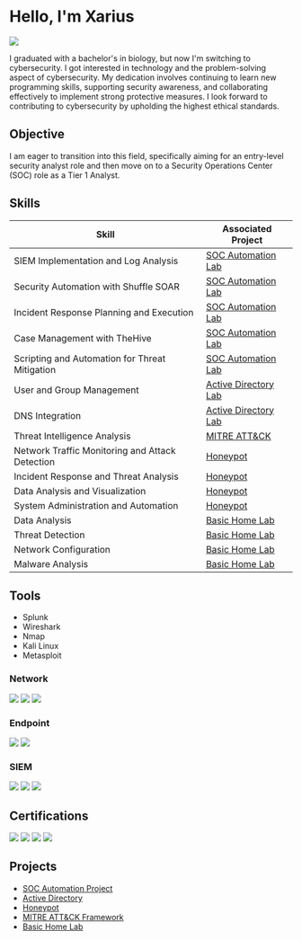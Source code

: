 # Hello, I'm Xarius 
<a href="https://linkedin.com/in/xarius-mickens-564b3a171/"><img src="https://img.shields.io/badge/-LinkedIn-0072b1?&style=for-the-badge&logo=linkedin&logoColor=white" /></a>


I graduated with a bachelor's in biology, but now I'm switching to cybersecurity. I got interested in technology and the problem-solving aspect of cybersecurity. My dedication involves continuing to learn new programming skills, supporting security awareness, and collaborating effectively to implement strong protective measures. I look forward to contributing to cybersecurity by upholding the highest ethical standards.

## Objective

I am eager to transition into this field, specifically aiming for an entry-level security analyst role and then move on to a Security Operations Center (SOC) role as a Tier 1 Analyst.

## Skills

| Skill                                         | Associated Project         |
|-----------------------------------------------|----------------------------|
| SIEM Implementation and Log Analysis          | <a href="https://github.com/Xmick01/SOC-Automation-Project-">SOC Automation Lab</a>|
| Security Automation with Shuffle SOAR         | <a href="https://github.com/Xmick01/SOC-Automation-Project-">SOC Automation Lab</a>|
| Incident Response Planning and Execution      | <a href="https://github.com/Xmick01/SOC-Automation-Project-">SOC Automation Lab</a>|
| Case Management with TheHive                  | <a href="https://github.com/Xmick01/SOC-Automation-Project-">SOC Automation Lab</a>|
| Scripting and Automation for Threat Mitigation | <a href="https://github.com/Xmick01/SOC-Automation-Project-">SOC Automation Lab</a>|
| User and Group Management | <a href="https://github.com/Xmick01/Active-Directory-lab/blob/main/README.md">Active Directory Lab</a>|
|DNS Integration | <a href="https://github.com/Xmick01/Active-Directory-lab/blob/main/README.md">Active Directory Lab</a>|
| Threat Intelligence Analysis | <a href="https://github.com/Xmick01/MITRE-ATT-CK-Framework-Implementation-Project">MITRE ATT&CK</a>|
| Network Traffic Monitoring and Attack Detection | <a href="https://github.com/Xmick01/Deploying-and-Managing-a-T-Pot-Honeypot">Honeypot</a>|
| Incident Response and Threat Analysis | <a href="https://github.com/Xmick01/Deploying-and-Managing-a-T-Pot-Honeypot">Honeypot</a>|
| Data Analysis and Visualization | <a href="https://github.com/Xmick01/Deploying-and-Managing-a-T-Pot-Honeypot">Honeypot</a>|
| System Administration and Automation | <a href="https://github.com/Xmick01/Deploying-and-Managing-a-T-Pot-Honeypot">Honeypot</a>|
| Data Analysis | <a href="https://github.com/Xmick01/Basic-Home-Lab">Basic Home Lab</a>|
| Threat Detection | <a href="https://github.com/Xmick01/Basic-Home-Lab">Basic Home Lab</a>|
| Network Configuration | <a href="https://github.com/Xmick01/Basic-Home-Lab">Basic Home Lab</a>|
| Malware Analysis | <a href="https://github.com/Xmick01/Basic-Home-Lab">Basic Home Lab</a>|




## Tools
- Splunk
- Wireshark
- Nmap
- Kali Linux
- Metasploit

### Network
<div>
    <img src="https://img.shields.io/badge/-Wireshark-1679A7?&style=for-the-badge&logo=Wireshark&logoColor=white" />
    <img src="https://img.shields.io/badge/-Suricata-EF3B2D?&style=for-the-badge&logo=Suricata&logoColor=white" />
    <img src="https://img.shields.io/badge/-Zeek-777BB4?&style=for-the-badge&logo=Zeek&logoColor=white" />
</div>

### Endpoint
<div>
    <img src="https://img.shields.io/badge/-Microsoft_Defender_for_Endpoint-00A4EF?&style=for-the-badge&logo=Microsoft&logoColor=white" />
    <img src="https://img.shields.io/badge/-Velociraptor-4B275F?&style=for-the-badge&logo=Velociraptor&logoColor=white" />
</div>

### SIEM
<div>
    <img src="https://img.shields.io/badge/-Microsoft_Sentinel-0078D4?&style=for-the-badge&logo=Microsoft&logoColor=white" />
    <img src="https://img.shields.io/badge/-Splunk-000000?&style=for-the-badge&logo=Splunk&logoColor=white" />
    <img src="https://img.shields.io/badge/-Elastic-005571?&style=for-the-badge&logo=Elastic&logoColor=white" />
</div>

## Certifications
<div>
<img src="https://img.shields.io/badge/-Google%20Cybersecurity-FF0000?style=for-the-badge&logo=Google&logoColor=white" />
<img src="https://img.shields.io/badge/-Google%20IT-FF0000?style=for-the-badge&logo=Google&logoColor=white" />
<img src="https://img.shields.io/badge/-Google%20Data%20Analytics-FF0000?style=for-the-badge&logo=Google&logoColor=white" />
<img src="https://img.shields.io/badge/-Python%20for%20Cybersecurity%20Specialization%20(Infosec)-FF0000?style=for-the-badge&logo=Python&logoColor=white" />
</div>

## Projects
- [SOC Automation Project](https://github.com/Xmick01/SOC-Automation-Project-)
- [Active Directory](https://github.com/Xmick01/Active-Directory-lab/blob/main/README.md)
- [Honeypot](https://github.com/Xmick01/Deploying-and-Managing-a-T-Pot-Honeypot)
- [MITRE ATT&CK Framework](https://github.com/Xmick01/MITRE-ATT-CK-Framework-Implementation-Project)
- [Basic Home Lab](https://github.com/Xmick01/Basic-Home-Lab)
